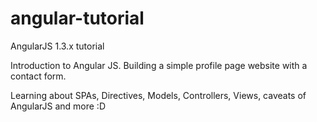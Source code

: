 angular-tutorial
================

AngularJS 1.3.x tutorial

Introduction to Angular JS. Building a simple profile page website with a contact form.

Learning about SPAs, Directives, Models, Controllers, Views, caveats of AngularJS and more :D
